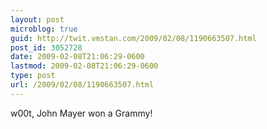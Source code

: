 ```yaml
---
layout: post
microblog: true
guid: http://twit.vmstan.com/2009/02/08/1190663507.html
post_id: 3052728
date: 2009-02-08T21:06:29-0600
lastmod: 2009-02-08T21:06:29-0600
type: post
url: /2009/02/08/1190663507.html
---
```

w00t, John Mayer won a Grammy!
